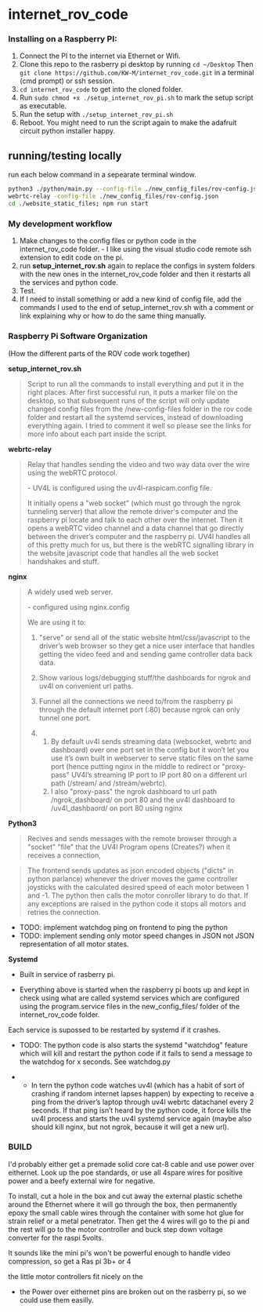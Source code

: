 # internet_rov_code

### Installing on a Raspberry PI:

1. Connect the PI to the internet via Ethernet or Wifi.
2. Clone this repo to the rasberry pi desktop by running `cd ~/Desktop` Then `git clone https://github.com/KW-M/internet_rov_code.git` in a terminal (cmd prompt) or ssh session.
3. `cd internet_rov_code` to get into the cloned folder.
4. Run `sudo chmod +x ./setup_internet_rov_pi.sh` to mark the setup script as executable.
5. Run the setup with `./setup_internet_rov_pi.sh`
6. Reboot. You might need to run the script again to make the adafruit circuit python installer happy.

## running/testing locally

run each below command in a sepearate terminal window.

```sh
python3 ./python/main.py --config-file ./new_config_files/rov-config.json
webrtc-relay -config-file ./new_config_files/rov-config.json
cd ./website_static_files; npm run start
```

### My development workflow

1. Make changes to the config files or python code in the internet_rov_code folder. - I like using the visual studio code remote ssh extension to edit code on the pi.
2. run **setup_internet_rov.sh** again to replace the configs in system folders with the new ones in the internet_rov_code folder and then it restarts all the services and python code.
3. Test.
4. If I need to install something or add a new kind of config file, add the commands I used to the end of setup_internet_rov.sh with a comment or link explaining why or how to do the same thing manually.

### Raspberry Pi Software Organization

(How the different parts of the ROV code work together)

**setup_internet_rov.sh**

> Script to run all the commands to install everything and put it in the right places. After first successful run, it puts a marker file on the desktop, so that subsequent runs of the script will only update changed config files from the /new-config-files folder in the rov code folder and restart all the systemd services, instead of downloading everything again. I tried to comment it well so please see the links for more info about each part inside the script.

**webrtc-relay**

> Relay that handles sending the video and two way data over the wire using the webRTC protocol.
>
> \- UV4L is configured using the uv4l-raspicam.config file.
>
> It initially opens a "web socket" (which must go through the ngrok tunneling server) that allow the remote driver's computer and the raspberry pi locate and talk to each other over the internet. Then it opens a webRTC video channel and a data channel that go directly between the driver’s computer and the raspberry pi. UV4l handles all of this pretty much for us, but there is the webRTC signalling library in the website javascript code that handles all the web socket handshakes and stuff.

**nginx**

> A widely used web server.
>
> \- configured using nginx.config
>
> We are using it to:
>
> 1. "serve" or send all of the static website html/css/javascript to the driver’s web browser so they get a nice user interface that handles getting the video feed and and sending game controller data back data.
>
> 2. Show various logs/debugging stuff/the dashboards for ngrok and uv4l on convenient url paths.
>
> 3. Funnel all the connections we need to/from the raspberry pi through the default internet port (:80) because ngrok can only tunnel one port.
>
> 4. 1. By default uv4l sends streaming data (websocket, webrtc and dashboard) over one port set in the config but it won’t let you use it’s own built in webserver to serve static files on the same port (hence putting nginx in the middle to redirect or "proxy-pass" UV4l’s streaming IP port to IP port 80 on a different url path (/stream/ and /stream/webrtc).
>    2. I also "proxy-pass" the ngrok dashboard to url path /ngrok_dashboard/ on port 80 and the uv4l dashboard to /uv4l_dashbaord/ on port 80 using nginx

**Python3**

> Recives and sends messages with the remote browser through a "socket" "file" that the UV4l Program opens (Creates?) when it receives a connection,

> The frontend sends updates as json encoded objects ("dicts" in python parlance) whenever the driver moves the game controller joysticks with the calculated desired speed of each motor between 1 and -1. The python then calls the motor conroller library to do that. If any exceptions are raised in the python code it stops all motors and retries the connection.

- TODO: implement watchdog ping on frontend to ping the python
- TODO: implement sending only motor speed changes in JSON not JSON representation of all motor states.

**Systemd**

- Built in service of rasberry pi.

- Everything above is started when the raspberry pi boots up and kept in check using what are called systemd services which are configured using the program.service files in the new_config_files/ folder of the internet_rov_code folder.

Each service is supossed to be restarted by systemd if it crashes.

- TODO: The python code is also starts the systemd "watchdog" feature which will kill and restart the python code if it fails to send a message to the watchdog for x seconds. See watchdog.py

- - In tern the python code watches uv4l (which has a habit of sort of crashing if random internet lapses happen) by expecting to receive a ping from the driver’s laptop through uv4l webrtc datachanel every 2 seconds. If that ping isn’t heard by the python code, it force kills the uv4l process and starts the uv4l systemd service again (maybe also should kill nginx, but not ngrok, because it will get a new url).

### BUILD

I'd probably either get a premade solid core cat-8 cable and use power over eithernet. Look up the poe standards, or use all 4spare wires for positive power and a beefy external wire for negative.

To install, cut a hole in the box and cut away the external plastic schethe around the Ethernet where it will go through the box, then permanently epoxy the small cable wires through the container with some hot glue for strain relief or a metal penetrator. Then get the 4 wires will go to the pi and the rest will go to the motor controller and buck step down voltage converter for the raspi 5volts.

It sounds like the mini pi's won't be powerful enough to handle video compression, so get a Ras pi 3b+ or 4

the little motor controllers fit nicely on the

- the Power over eithernet pins are broken out on the rasberry pi, so we could use them easilly.
